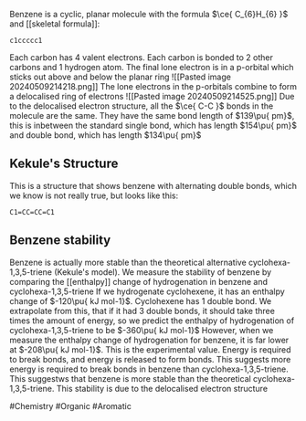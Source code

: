 Benzene is a cyclic, planar molecule with the formula $\ce{ C_{6}H_{6} }$ and [[skeletal formula]]:
```smiles
c1ccccc1
```
Each carbon has 4 valent electrons. Each carbon is bonded to 2 other carbons and 1 hydrogen atom. The final lone electron is in a p-orbital which sticks out above and below the planar ring
![[Pasted image 20240509214218.png]]
The lone electrons in the p-orbitals combine to form a delocalised ring of electrons
![[Pasted image 20240509214525.png]]
Due to the delocalised electron structure, all the $\ce{ C-C }$ bonds in the molecule are the same. They have the same bond length of $139\pu{ pm}$, this is inbetween the standard single bond, which has length $154\pu{ pm}$ and double bond, which has length $134\pu{ pm}$
## Kekule's Structure
This is a structure that shows benzene with alternating double bonds, which we know is not really true, but looks like this:
```smiles
C1=CC=CC=C1
```
## Benzene stability
Benzene is actually more stable than the theoretical alternative cyclohexa-1,3,5-triene (Kekule's model). We measure the stability of benzene by comparing the [[enthalpy]] change of hydrogenation in benzene and cyclohexa-1,3,5-triene
If we hydrogenate cyclohexene, it has an enthalpy change of $-120\pu{ kJ mol-1}$. Cyclohexene has 1 double bond. We extrapolate from this, that if it had 3 double bonds, it should take three times the amount of energy, so we predict the enthalpy of hydrogenation of cyclohexa-1,3,5-triene to be $-360\pu{ kJ mol-1}$
However, when we measure the enthalpy change of hydrogenation for benzene, it is far lower at $-208\pu{ kJ mol-1}$. This is the experimental value. Energy is required to break bonds, and energy is released to form bonds. This suggests more energy is required to break bonds in benzene than cyclohexa-1,3,5-triene. This suggestws that benzene is more stable than the theoretical cyclohexa-1,3,5-triene. This stability is due to the delocalised electron structure

#Chemistry #Organic #Aromatic 